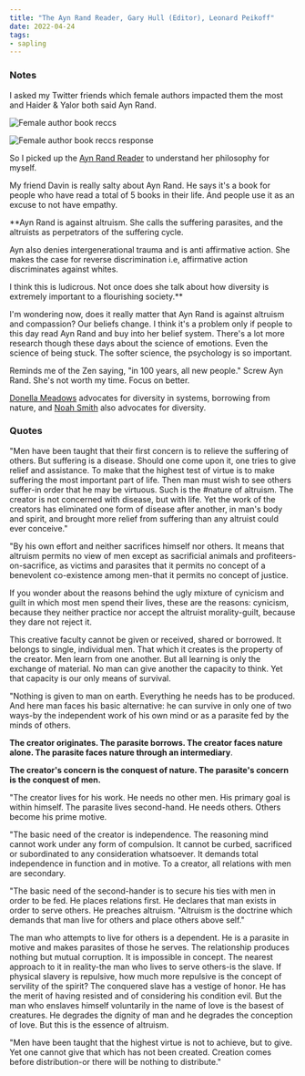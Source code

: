 ```yaml
---
title: "The Ayn Rand Reader, Gary Hull (Editor), Leonard Peikoff"
date: 2022-04-24
tags:
- sapling
---
```


### Notes
I asked my Twitter friends which female authors impacted them the most and Haider & Yalor both said Ayn Rand.

![Female author book reccs](/images/Female%20author%20book%20reccs.png)

![Female author book reccs response](/images/Female%20author%20book%20reccs%20response.png)

 So I picked up the [Ayn Rand Reader](https://www.goodreads.com/book/show/37682.Ayn_Rand_Reader) to understand her philosophy for myself. 

My friend Davin is really salty about Ayn Rand. He says it's a book for people who have read a total of 5 books in their life. And people use it as an excuse to not have empathy.

**Ayn Rand is against altruism. She calls the suffering parasites, and the altruists as perpetrators of the suffering cycle. 

Ayn also denies intergenerational trauma and is anti affirmative action. She makes the case for reverse discrimination i.e, affirmative action discriminates against whites. 

I think this is ludicrous. Not once does she talk about how diversity is extremely important to a flourishing society.** 

I'm wondering now, does it really matter that Ayn Rand is against altruism and compassion? Our beliefs change. I think it's a problem only if people to this day read Ayn Rand and buy into her belief system. There's a lot more research though these days about the science of emotions. Even the science of being stuck. The softer science, the psychology is so important. 

Reminds me of the Zen saying, "in 100 years, all new people." Screw Ayn Rand. She's not worth my time. Focus on better. 

[Donella Meadows](/content/notes/Donella%20Meadows.md) advocates for diversity in systems, borrowing from nature, and [Noah Smith](/notes/Noah%20Smith.md) also advocates for diversity. 

### Quotes
"Men have been taught that their first concern is to relieve the suffering of others. But suffering is a disease. Should one come upon it, one tries to give relief and assistance. To make that the highest test of virtue is to make suffering the most important part of life. Then man must wish to see others suffer-in order that he may be virtuous. Such is the #nature of altruism. The creator is not concerned with disease, but with life. Yet the work of the creators has eliminated one form of disease after another, in man's body and spirit, and brought more relief from suffering than any altruist could ever conceive."

"By his own effort and neither sacrifices himself nor others. It means that altruism permits no view of men except as sacrificial animals and profiteers-on-sacrifice, as victims and parasites that it permits no concept of a benevolent co-existence among men-that it permits no concept of justice.

If you wonder about the reasons behind the ugly mixture of cynicism and guilt in which most men spend their lives, these are the reasons: cynicism, because they neither practice nor accept the altruist morality-guilt, because they dare not reject it. 

This creative faculty cannot be given or received, shared or borrowed. It belongs to single, individual men. That which it creates is the property of the creator. Men learn from one another. But all learning is only the exchange of material. No man can give another the capacity to think. Yet that capacity is our only means of survival.

"Nothing is given to man on earth. Everything he needs has to be produced. And here man faces his basic alternative: he can survive in only one of two ways-by the independent work of his own mind or as a parasite fed by the minds of others. 

**The creator originates. The parasite borrows. The creator faces nature alone. The parasite faces nature through an intermediary**.

**The creator's concern is the conquest of nature. The parasite's concern is the conquest of men.**

"The creator lives for his work. He needs no other men. His primary goal is within himself. The parasite lives second-hand. He needs others. Others become his prime motive.

"The basic need of the creator is independence. The reasoning mind cannot work under any form of compulsion. It cannot be curbed, sacrificed or subordinated to any consideration whatsoever. It demands total independence in function and in motive. To a creator, all relations with men are secondary.

"The basic need of the second-hander is to secure his ties with men in order to be fed. He places relations first. He declares that man exists in order to serve others. He preaches altruism. "Altruism is the doctrine which demands that man live for others and place others above self."

The man who attempts to live  for others is a dependent. He is a parasite in motive and makes parasites of those he serves. The relationship produces nothing but mutual corruption. It is impossible in concept. The nearest approach to it in reality-the man who lives to serve others-is the slave. If physical slavery is repulsive, how much more repulsive is the concept of servility of the spirit? The conquered slave has a vestige of honor. He has the merit of having resisted and of considering his condition evil. But the man who enslaves himself voluntarily in the name of love is the basest of creatures. He degrades the dignity of man and he degrades the conception of love. But this is the essence of altruism.

"Men have been taught that the highest virtue is not to achieve, but to give. Yet one cannot give that which has not been created. Creation comes before distribution-or there will be nothing to distribute."



